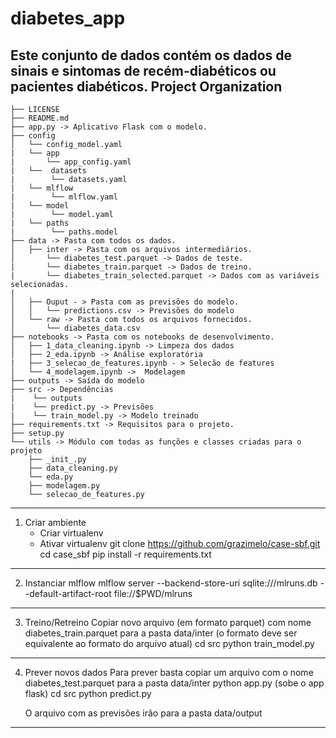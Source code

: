 diabetes_app
==============================
Este conjunto de dados contém os dados de sinais e sintomas de recém-diabéticos ou pacientes diabéticos.
Project Organization
------------
    ├── LICENSE
    ├── README.md
    ├── app.py -> Aplicativo Flask com o modelo.
    ├── config
    │   └── config_model.yaml
    |   └── app
    |       └── app_config.yaml
    |   └──  datasets
    |        └── datasets.yaml
    |   └── mlflow
    |        └── mlflow.yaml
    |   └── model
    |        └── model.yaml
    |   └── paths
    |        └── paths.model
    ├── data -> Pasta com todos os dados.
    │   ├── inter -> Pasta com os arquivos intermediários.
    │       └── diabetes_test.parquet -> Dados de teste.
    |       └── diabetes_train.parquet -> Dados de treino.
    |       └── diabetes_train_selected.parquet -> Dados com as variáveis selecionadas. 
    |
    │   ├── Ouput - > Pasta com as previsões do modelo. 
    │   │   └── predictions.csv -> Previsões do modelo
    │   └── raw -> Pasta com todos os arquivos fornecidos.
    │       └── diabetes_data.csv   
    ├── notebooks -> Pasta com os notebooks de desenvolvimento.
    │   ├── 1_data_cleaning.ipynb -> Limpeza dos dados
    │   ├── 2_eda.ipynb -> Análise exploratória
    |   ├── 3_selecao_de_features.ipynb - > Selecão de features
    │   └── 4_modelagem.ipynb ->  Modelagem
    ├── outputs -> Saída do modelo
    ├── src -> Dependências
    |    └── outputs
    |    └── predict.py -> Previsões
    |    └── train_model.py -> Modelo treinado
    ├── requirements.txt -> Requisitos para o projeto.
    ├── setup.py 
    └── utils -> Módulo com todas as funções e classes criadas para o projeto
        ├── _init_.py
        ├── data_cleaning.py
        └── eda.py
        ├── modelagem.py
        └── selecao_de_features.py
------------

1) Criar ambiente
    - Criar virtualenv
    - Ativar virtualenv
      git clone <https://github.com/grazimelo/case-sbf.git>
      cd case_sbf
      pip install -r requirements.txt
------------
2) Instanciar mlflow
    mlflow server --backend-store-uri sqlite:///mlruns.db --default-artifact-root file://$PWD/mlruns
------------
3) Treino/Retreino
    Copiar novo arquivo (em formato parquet) com nome diabetes_train.parquet para a pasta data/inter (o formato deve ser equivalente ao formato do arquivo atual)
    cd src
    python train_model.py
------------
4) Prever novos dados
    Para prever basta copiar um arquivo com o nome diabetes_test.parquet para a pasta data/inter
    python app.py (sobe o app flask)
    cd src
    python predict.py

    O arquivo com as previsões irão para a pasta data/output
------------
